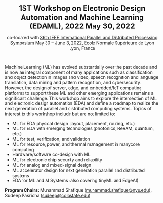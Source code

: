 <p style="text-align: center;"><span style="font-size: 18pt;"><strong>1ST Workshop on Electronic Design Automation and Machine Learning (EDAML), 2022
May 30, 2022</strong></span></p>
<p style="text-align: center;"><strong>
</strong>co-located with <a href="https://www.ipdps.org/">36th IEEE International Parallel and Distributed Processing Symposium</a>
May 30 – June 3, 2022, Ecole Normale Supérieure de Lyon Lyon, France</p>
&nbsp;

Machine Learning (ML) has evolved substantially over the past decade and is now an integral component of many applications such as classification and object detection in images and video, speech recognition and language translation, data mining and pattern recognition, and cybersecurity. However, the design of server, edge, and embedded/IoT computing platforms to support these ML and other emerging applications remains a significant challenge. This workshop aims to explore the intersection of ML and electronic design automation (EDA) and define a roadmap to realize the next generation of parallel and distributed computing systems. Topics of interest to this workshop include but are not limited to:
<ul>
 	<li>ML for EDA physical design (layout, placement, routing, etc.)</li>
 	<li>ML for EDA with emerging technologies (photonics, ReRAM, quantum, etc.)</li>
 	<li>ML for test, verification, and validation</li>
 	<li>ML for resource, power, and thermal management in manycore computing</li>
 	<li>Hardware/software co-design with ML</li>
 	<li>ML for electronic chip security and reliability</li>
 	<li>ML for analog and mixed-signal design</li>
 	<li>ML accelerator design for next generation parallel and distributed systems</li>
 	<li>EDA for ML and AI Systems (also covering tinyML and EdgeAI)</li>
</ul>
<strong>Program Chairs:</strong> Muhammad Shafique (<a href="mailto:muhammad.shafique@nyu.edu">muhammad.shafique@nyu.edu</a>), Sudeep Pasricha (<a href="mailto:sudeep@colostate.edu">sudeep@colostate.edu</a>)